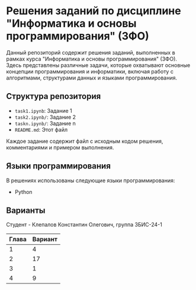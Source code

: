 # Решения заданий по дисциплине "Информатика и основы программирования" (ЗФО)

Данный репозиторий содержит решения заданий, выполненных в рамках курса "Информатика и основы программирования" (ЗФО). Здесь представлены различные задачи, которые охватывают основные концепции программирования и информатики, включая работу с алгоритмами, структурами данных и языками программирования.

## Структура репозитория

- `task1.ipynb`: Задание 1
- `task2.ipynb/`: Задание 2
- `taskn.ipynb/`: Задание n
- `README.md`: Этот файл

Каждое задание содержит файл с исходным кодом решения, комментариями и примером выполнения.

## Языки программирования

В решениях использованы следующие языки программирования:
- Python

## Варианты
Студент - Клепалов Константин Олегович, группа ЗБИС-24-1

| Глава       | Вариант | 
|-----------|---------|
| 1         |    4    |
| 2         |   17    | 
| 3         |    1    | 
| 4         |    9    |


